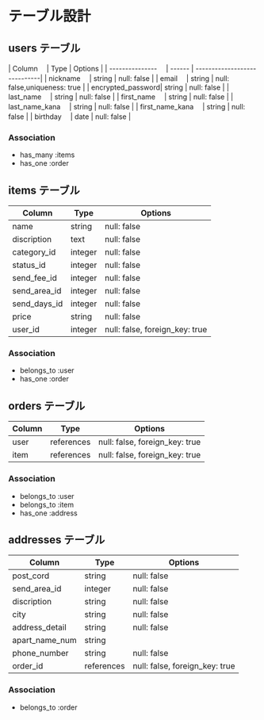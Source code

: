 # テーブル設計

## users テーブル

| Column          　| Type   | Options                      |
| --------------- 　| ------ | -----------------------------|
| nickname        　| string | null: false                  |
| email           　| string | null: false,uniqueness: true |
| encrypted_password| string | null: false                  |
| last_name       　| string | null: false                  |
| first_name      　| string | null: false                  |
| last_name_kana  　| string | null: false                  |
| first_name_kana 　| string | null: false                  |
| birthday        　| date   | null: false                  |

### Association

- has_many :items
- has_one :order



## items テーブル

| Column      | Type    | Options                        |
| ------------| ------- | ------------------------------ |
| name        | string  | null: false                    |
| discription | text　  | null: false                    |
| category_id | integer | null: false                    |
| status_id   | integer | null: false                    |
| send_fee_id | integer | null: false                    |
| send_area_id| integer | null: false                    |
| send_days_id| integer | null: false                    |
| price       | string  | null: false                    |
| user_id     | integer | null: false, foreign_key: true |


### Association
- belongs_to :user
- has_one :order


## orders テーブル

| Column     | Type       | Options                        |
| ---------- | ---------- | ------------------------------ |
| user       | references | null: false, foreign_key: true |
| item       | references | null: false, foreign_key: true |

### Association

- belongs_to :user
- belongs_to :item
- has_one :address

## addresses テーブル

| Column         | Type      | Options                        |
| ---------------| ----------| ------------------------------ |
| post_cord      | string    | null: false                    |
| send_area_id   | integer   | null: false                    |
| discription    | string    | null: false                    |
| city           | string    | null: false                    |
| address_detail | string    | null: false                    |
| apart_name_num | string    |                                |
| phone_number   | string    | null: false                    |
| order_id        | references| null: false, foreign_key: true |


### Association

- belongs_to :order
